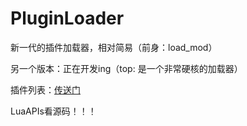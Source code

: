 # PluginLoader

新一代的插件加载器，相对简易（前身：load_mod）

另一个版本：正在开发ing（top: 是一个非常硬核的加载器）

插件列表：[传送门](https://gitcode.com/lvzhiyuan_0925/plugins/)

LuaAPIs看源码！！！
